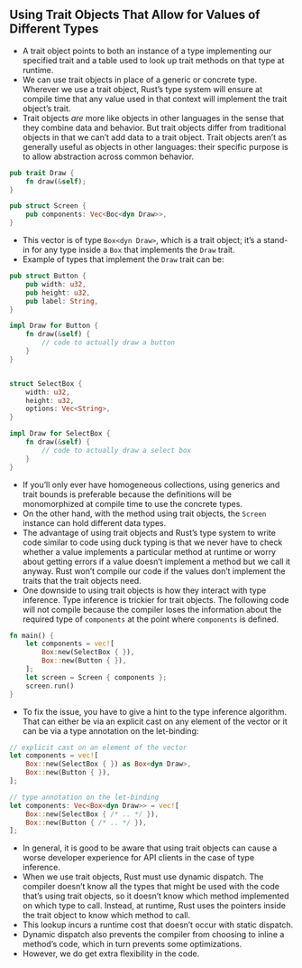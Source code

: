 ## Using Trait Objects That Allow for Values of Different Types
- A trait object points to both an instance of a type implementing our specified trait and a table used to look up trait methods on that type at runtime.
- We can use trait objects in place of a generic or concrete type. Wherever we use a trait object, Rust’s type system will ensure at compile time that any value used in that context will implement the trait object’s trait.
- Trait objects _are_ more like objects in other languages in the sense that they combine data and behavior. But trait objects differ from traditional objects in that we can’t add data to a trait object. Trait objects aren’t as generally useful as objects in other languages: their specific purpose is to allow abstraction across common behavior.
```rust
pub trait Draw {
	fn draw(&self);
}

pub struct Screen {
	pub components: Vec<Boc<dyn Draw>>,
}
```
- This vector is of type `Box<dyn Draw>`, which is a trait object; it’s a stand-in for any type inside a `Box` that implements the `Draw` trait.
- Example of types that implement the `Draw` trait can be:
```rust
pub struct Button {
    pub width: u32,
    pub height: u32,
    pub label: String,
}

impl Draw for Button {
    fn draw(&self) {
        // code to actually draw a button
    }
}


struct SelectBox {
    width: u32,
    height: u32,
    options: Vec<String>,
}

impl Draw for SelectBox {
    fn draw(&self) {
        // code to actually draw a select box
    }
}

```
- If you’ll only ever have homogeneous collections, using generics and trait bounds is preferable because the definitions will be monomorphized at compile time to use the concrete types.
- On the other hand, with the method using trait objects, the `Screen` instance can hold different data types.
- The advantage of using trait objects and Rust’s type system to write code similar to code using duck typing is that we never have to check whether a value implements a particular method at runtime or worry about getting errors if a value doesn’t implement a method but we call it anyway. Rust won’t compile our code if the values don’t implement the traits that the trait objects need.
- One downside to using trait objects is how they interact with type inference. Type inference is trickier for trait objects. The following code will not compile because the compiler loses the information about the required type of `components` at the point where `components` is defined.
```rust
fn main() {
	let components = vec![
		Box:new(SelectBox { }),
		Box::new(Button { }),
	];
	let screen = Screen { components };
	screen.run()
}
```
- To fix the issue, you have to give a hint to the type inference algorithm. That can either be via an explicit cast on any element of the vector or it can be via a type annotation on the let-binding:
```rust
// explicit cast on an element of the vector
let components = vec![
	Box::new(SelectBox { }) as Box<dyn Draw>,
	Box::new(Button { }),
];

// type annotation on the let-binding
let components: Vec<Box<dyn Draw>> = vec![
	Box::new(SelectBox { /* .. */ }),
	Box::new(Button { /* .. */ }),
];
```

- In general, it is good to be aware that using trait objects can cause a worse developer experience for API clients in the case of type inference.
- When we use trait objects, Rust must use dynamic dispatch. The compiler doesn’t know all the types that might be used with the code that’s using trait objects, so it doesn’t know which method implemented on which type to call. Instead, at runtime, Rust uses the pointers inside the trait object to know which method to call. 
- This lookup incurs a runtime cost that doesn’t occur with static dispatch. 
- Dynamic dispatch also prevents the compiler from choosing to inline a method’s code, which in turn prevents some optimizations. 
- However, we do get extra flexibility in the code.